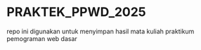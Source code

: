 # PRAKTEK_PPWD_2025
repo ini digunakan untuk menyimpan hasil mata kuliah praktikum pemograman web dasar
